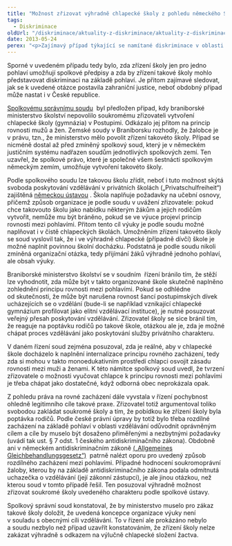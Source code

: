 ```yaml
---
title: "Možnost zřizovat výhradně chlapecké školy z pohledu německého Spolkového správního soudu"
tags:
  - Diskriminace
oldUrl: "/diskriminace/aktuality-z-diskriminace/aktuality-z-diskriminace-2013/moznost-zrizovat-vyhradne-chlapecke-skoly-z-pohledu-nemeckeho-spolkoveho-spravniho-soudu/"
date: 2013-05-24
perex: "<p>Zajímavý případ týkající se namítané diskriminace v oblasti přístupu ke vzdělání rozhodl v minulých měsících Spolkový správní soud v Lipsku. Sporný případ se týkal možnosti soukromých subjektů zřizovat školy výhradně pro žáky jednoho pohlaví (v daném případě pro chlapce). </p>"
---
```


<!-- imported from the old website -->

<p class="align-blok">Sporné v uvedeném případu tedy bylo, zda zřízení školy jen pro jedno pohlaví umožňují spolkové předpisy a zda by zřízení takové školy mohlo představovat diskriminaci na základě pohlaví. Je přitom zajímavé sledovat, jak se k uvedené otázce postavila zahraniční justice, neboť obdobný případ může nastat i v České republice. </p><p class="align-blok"><a title="Otevření do nového okna" href="http://www.bverwg.de/" target="_blank">Spolkovému správnímu soudu</a> <img alt="" src="https://www.ochrance.cz/typo3/ext/od_linkdesc/icons/external.gif" class="od_linkdesc_icon_external" /> byl předložen případ, kdy braniborské ministerstvo školství nepovolilo soukromému zřizovateli vytvoření chlapecké školy (gymnázia) v Postupimi. Odkázalo jej přitom na princip rovnosti mužů a žen. Zemské soudy v Braniborsku rozhodly, že žalobce je v právu, tzn., že ministerstvo mělo povolit zřízení takovéto školy. Případ se nicméně dostal až před zmíněný spolkový soud, který je v německém justičním systému nadřazen soudům jednotlivých spolkových zemí. Ten uzavřel, že spolkové právo, které je společné všem šestnácti spolkovým německým zemím, umožňuje vytvoření takovéto školy. </p><p class="align-blok">Podle spolkového soudu lze takovou školu zřídit, neboť i tuto možnost skýtá svoboda poskytování vzdělávání v privátních školách („Privatschulfreiheit“) zajištěná <a title="Otevření do nového okna" href="http://dejure.org/gesetze/GG/7.html" target="_blank">německou ústavou</a> <img alt="" src="https://www.ochrance.cz/typo3/ext/od_linkdesc/icons/external.gif" class="od_linkdesc_icon_external" />. Škola naplňuje požadavky na učební osnovy, přičemž způsob organizace je podle soudu v uvážení zřizovatele: pokud chce takovouto školu jako nabídku některým žákům a jejich rodičům vytvořit, nemůže mu být bráněno, pokud se ve výuce projeví princip rovnosti mezi pohlavími. Přitom tento cíl výuky je podle soudu možné naplňovat i v čistě chlapeckých školách. Umožněním zřízení takovéto školy se soud vyslovil tak, že i ve výhradně chlapecké (případně dívčí) škole je možné naplnit povinnou školní docházku. Podstatná je podle soudu nikoli zmíněná organizační otázka, tedy přijímání žáků výhradně jednoho pohlaví, ale obsah výuky.   </p><p class="align-blok">Braniborské ministerstvo školství se v soudním  řízení bránilo tím, že stěží lze vyhodnotit, zda může být v takto organizované škole skutečně naplněno zohlednění principu rovnosti mezi pohlavími. Pokud se odhlédne od skutečnosti, že může být narušena rovnost šancí postupimských dívek ucházejících se o vzdělání (bude-li se například vznikající chlapecké gymnázium profilovat jako elitní vzdělávací instituce), je nutné posuzovat veřejný přesah poskytování vzdělávání. Zřizovatel školy se sice bránil tím, že reaguje na poptávku rodičů po takové škole, otázkou ale je, zda je možné chápat proces vzdělávání jako poskytování služby privátního charakteru. </p><p class="align-blok">V daném řízení soud zejména posuzoval, zda je reálné, aby v chlapecké škole docházelo k naplnění internalizace principu rovného zacházení, tedy zda si mohou v takto monoedukativním prostředí chlapci osvojit zásadu rovnosti mezi muži a ženami. K této námitce spolkový soud uvedl, že tvrzení zřizovatele o možnosti vyučovat chlapce k principu rovnosti mezi pohlavími je třeba chápat jako dostatečné, když odborná obec neprokázala opak. </p><p class="align-blok">Z pohledu práva na rovné zacházení dále vyvstala v řízení pochybnost ohledně legitimního cíle takové praxe. Zřizovatel totiž argumentoval toliko svobodou zakládat soukromé školy a tím, že pobídkou ke zřízení školy byla poptávka rodičů. Podle české právní úpravy by totiž bylo třeba rozdílné zacházení na základě pohlaví v oblasti vzdělávání odůvodnit oprávněným cílem a cíle by muselo být dosaženo přiměřenými a nezbytnými požadavky (uvádí tak ust. § 7 odst. 1 českého <a name="_GoBack"></a>antidiskriminačního zákona). Obdobně ani v německém antidiskriminačním zákoně <a title="Otevření do nového okna" href="http://www.antidiskriminierungsstelle.de/SharedDocs/Downloads/DE/publikationen/agg_gleichbehandlungsgesetz.pdf?__blob=publicationFile" target="_blank">(„Allgemeines Gleichbehandlungsgesetz“)</a> <img alt="" src="https://www.ochrance.cz/typo3/ext/od_linkdesc/icons/external.gif" class="od_linkdesc_icon_external" /> patrně nalézt oporu pro uvedený způsob rozdílného zacházení mezi pohlavími. Případné hodnocení soukromoprávní žaloby, kterou by na základě antidiskriminačního zákona podala odmítnutá uchazečka o vzdělávání (její zákonní zástupci), je ale jinou otázkou, než kterou soud v tomto případě řešil. Ten posuzoval výhradně možnost zřizovat soukromé školy uvedeného charakteru podle spolkové ústavy. </p><p class="align-bottom align-blok">Spolkový správní soud konstatoval, že by ministerstvo muselo pro zákaz takové školy doložit, že uvedená koncepce organizace výuky není v souladu s obecnými cíli vzdělávání. To v řízení ale prokázáno nebylo a soudu nezbylo než případ uzavřít konstatováním, že zřízení školy nelze zakázat výhradně s odkazem na výlučně chlapecké složení žactva. </p>
